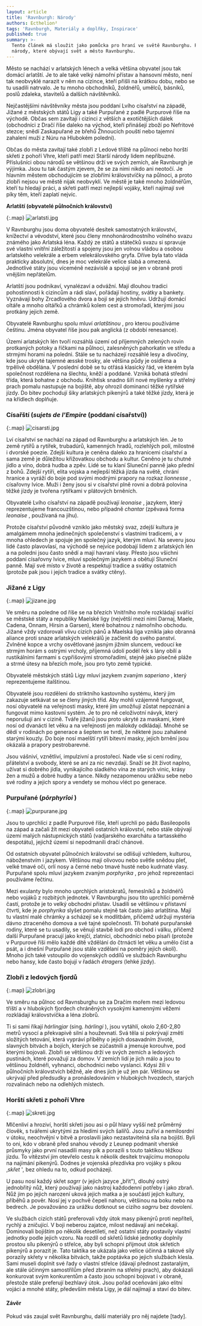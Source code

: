 ```yaml
---
layout: article
title: 'Ravnburgh: Národy'
authors: Ecthelion²
tags: 'Ravnburgh, Materiály a doplňky, Inspirace'
published: true
summary: >-
  Tento článek má sloužit jako pomůcka pro hraní ve světě Ravnburghu. Popisuje
  národy, které obývají svět a město Ravnburghu.
---
```

Město se nachází v arlatských lénech a velká většina obyvatel jsou tak domácí arlatští. Je to ale také velký námořní přístav a hansovní město, není tak neobvyklé narazit v něm na cizince, kteří přišli na krátkou dobu, nebo se tu usadili natrvalo. Je tu mnoho obchodníků, žoldnéřů, umělců, básníků, poslů zdaleka, stavitelů a dalších návštěvníků. 

Nejčastějšími návštěvníky města jsou poddaní Lvího císařství na západě, Jižané z městských států Ligy a také Purpuřané z padlé Purpurové říše na východě. Občas sem zavítají i cizinci z větších a exotičtějších dálek (obchodníci z Dračí říše daleko na východ, kteří přinášejí zboží po Nefritové stezce; snědí Zaskapuřané ze břehů Žhnoucích pouští nebo tajemní zahalení muži z Núru na Hlubokém poledni). 

Občas do města zavítají také zlobři z Ledové tříště na půlnoci nebo horští skřeti z pohoří Vhre, kteří patří mezi Starší národy lidem nepříbuzné. Příslušníci obou národů se většinou drží ve svých zemích, ale Ravnburgh je výjimka. Jsou tu tak častým zjevem, že se za nimi nikdo ani neotočí. Je hlavním městem obchodujícím se zlobřími královstvíčky na půlnoci, a proto zlobři nejsou ve městě nijak neobvyklí. Ve městě je také mnoho žoldnéřům, kteří tu hledají práci, a skřeti patří mezi nejlepší vojáky, kteří najímají své píky těm, kteří zaplatí nejvíc. 

**Arlatští (obyvatelé půlnočních království)**

{:.map}
![arlatsti.jpg]({{site.baseurl}}/91/arlatsti.jpg)

V Ravnburghu jsou doma obyvatelé desítek samostatných království, knížectví a vévodství, které jsou členy mnohonárodnostního volného svazu známého jako Arlatská léna. Každý ze států a státečků svazu si spravuje své vlastní vnitřní záležitostí a spojeny jsou jen volnou vládou a osobou arlatského velekrále a erbem velekrálovského gryfa. Dříve byla tato vláda prakticky absolutní, dnes je moc velekrále velice slabá a omezená. Jednotlivé státy jsou víceméně nezávislé a spojují se jen v obraně proti vnějším nepřátelům. 

Arlatští jsou podnikaví, vynalézaví a odvážní. Mají dlouhou tradici pohostinnosti k cizincům a rádi slaví, pořádají hostiny, svátky a bankety. Vyznávají bohy Zrcadlového dvora a bojí se jejich hněvu. Udržují domácí oltáře a mnoho oltářků a chrámků kolem cest a stromořadí, kterými jsou protkány jejich země. 

Obyvatelé Ravnburghu spolu mluví _arlatštinou_ , pro kterou používáme češtinu. Jména obyvatel říše jsou pak anglická (z období renesance). 

Území arlatských lén tvoří rozsáhlá území od příjemných zelených rovin protkaných potoky a říčkami na půlnoci, zalesněných pahorkatin ve středu a strmými horami na poledni. Stále se tu nacházejí rozsáhlé lesy a divočiny, kde jsou ukryté tajemné æsské trosky, ale většina půdy je osídlena a trpělivě obdělána. V poslední době se tu otřásá klasický řád, ve kterém byla společnost rozdělena na šlechtu, kněží a poddané. Vzniká bohatá střední třída, která bohatne z obchodu. Knihtisk snadno šíří nové myšlenky a střelný prach pomalu nastupuje na bojiště, aby ohrozil dominanci těžké rytířské jízdy. Do bitev pochodují šiky arlatských pikenýrů a také těžké jízdy, která je na křídlech doplňuje. 

### Císařští (_sujets de l'Empire_ (poddaní císařství)) 

{:.map}
![cisarsti.jpg]({{site.baseurl}}/91/cisarsti.jpg)

Lví císařství se nachází na západ od Ravnburghu a arlatských lén. Je to země rytířů a rytířek, trubadúrů, kamenných hradů, rozlehlých polí, milostné i dvorské poezie. Zdejší kultura je ceněna daleko za hranicemi císařství a sama země je důležitou křižovatkou obchodu a kultur. Ceněno je tu chutné jídlo a víno, dobrá hudba a zpěv. Lidé se tu klaní Sluneční panně jako přední z bohů. Zdejší rytíři, elita vojska a nejlepší těžká jízda na světě, chrání hranice a vyráží do boje pod svými modrými prapory na rozkaz _lionnesse_ , císařovny lvice. Muži i ženy jsou si v císařství plně rovni a dobrá polovina těžké jízdy je tvořena rytířkami v plátových brněních. 

Obyvatelé Lvího císařství na západě používají _leonaise_ , jazykem, který reprezentujeme francouzštinou, nebo případně _chantar_ (zpěvavá forma _leonaise_ , používaná na jihu). 

Protože císařství původně vzniklo jako městský svaz, zdejší kultura je amalgámem mnoha jedinečných společenství s vlastními tradicemi, a v mnoha ohledech je spojuje jen společný jazyk, kterým mluví. Na severu jsou lidé často plavovlasí, na východě se nejvíce podobají lidem z arlatských lén a na poledni jsou často snědí a mají havraní vlasy. Přesto jsou všichni poddaní císařovny lvice, mluví společným jazykem a obětují Sluneční panně. Mají své místo v životě a respektují tradice a svátky ostatních (protože pak jsou i jejich tradice a svátky ctěny). 

### Jižané z Ligy 

{:.map}
![jizane.jpg]({{site.baseurl}}/91/jizane.jpg)

Ve směru na poledne od říše se na březích Vnitřního moře rozkládají svářící se městské státy a republiky Maelské ligy (největší mezi nimi Darnaj, Maele, Cadena, Onnam, Hirsin a Garsen), které bohatnou z námořního obchodu. Jižané vždy vzdorovali vlivu cizích pánů a Maelská liga vznikla jako obranná aliance proti snaze arlatských velekrálů je začlenit do svého panství. Zvlněné kopce a vrchy osvětlované jasným jižním sluncem, vedoucí ke strmým horám s ostrými vrcholy, příjemná údolí podél řek s lány obilí a rustikálními farmami s cypřišovými stromořadími, stejně jako písečné pláže a strmé útesy na březích moře, jsou pro tyto země typické. 

Obyvatelé městských států Ligy mluví jazykem zvaným _saperiano_ , který reprezentujeme italštinou. 

Obyvatelé jsou rozděleni do striktního kastovního systému, který jim zakazuje setkávat se se členy jiných tříd. Aby mohli vzájemně fungovat, nosí obyvatelé na veřejnosti masky, které jim umožňují zůstat nepoznáni a fungovat mimo kastovní systém. Je to pro ně celoživotní návyk, který neporušují ani v cizině. Tváře jižanů jsou proto ukryté za maskami, které nosí od dvanácti let věku a na veřejnosti jen málokdy odkládají. Mnohé se dědí v rodinách po generace a šeptem se tvrdí, že některé jsou zahalené starými kouzly. Do boje nosí maelští rytíři bitevní masky, jejich brnění jsou okázalá a prapory pestrobarevné. 

Jsou vášniví, vznětliví, impulzivní a prostořecí. Nade vše si cení rodiny, přátelství a svobody, které se ani za nic nevzdají. Snaží se žít život naplno, užívat si dobrého jídla, vynikajícího sladkého vína ze starých vinic, krásy žen a mužů a dobré hudby a tance. Nikdy nezapomenou urážku sebe nebo své rodiny a jejich spory a vendety se mohou vléct po generace. 

### Purpuřané (_pōrphyrîoi_ ) 

{:.map}
![purpurane.jpg]({{site.baseurl}}/91/purpurane.jpg)

Jsou to uprchlíci z padlé Purpurové říše, kteří uprchli po pádu Basileopolis na západ a začali žít mezi obyvateli ostatních království, nebo stále obývají území malých nástupnických států (vadjarského exarchátu a tartasského despotátu), jejichž území si nepodmanili dračí chánové. 

Od ostatních obyvatel půlnočních království se odlišují vzhledem, kulturou, náboženstvím i jazykem. Většinou mají olivovou nebo světle snědou pleť, velké tmavé oči, orlí nosy a černé nebo tmavé husté nebo kudrnaté vlasy. Purpuřané spolu mluví jazykem zvaným _porphyrika_ , pro jehož reprezentaci používáme řečtinu. 

Mezi exulanty bylo mnoho uprchlých aristokratů, řemeslníků a žoldnéřů nebo vojáků z rozbitých jednotek. V Ravnburghu jsou tito uprchlíci poměrně častí, protože je to velký obchodní přístav. Usadili se většinou v přístavní čtvrti, kde je _porphyrika_ slyšet pomalu stejně tak často jako arlatština. Mají tu vlastní malé chrámky a scházejí se k modlitbám, přičemž udržují mystéria dávno ztraceného domova a své tajné společnosti. Tři bohaté purpuřanské rodiny, které se tu usadily, se věnují stavbě lodí pro obchod i válku, přičemž další Purpuřané pracují jako krejčí, zlatníci, obchodníci nebo písaři (protože v Purpurové říši mělo každé dítě vždělání do čtrnácti let věku a umělo číst a psát, a i dnešní Purpuřané jsou stále vzdělaní na poměry jejich okolí). Mnoho jich také vstoupilo do vojenských oddílů ve službách Ravnburghu nebo hansy, kde často bojují v řadách _étragers_ (lehké jízdy). 

### Zlobři z ledových fjordů 

{:.map}
![zlobri.jpg]({{site.baseurl}}/91/zlobri.jpg)

Ve směru na půlnoc od Ravnsburghu se za Dračím mořem mezi ledovou tříští a v hlubokých fjordech chráněných vysokými kamennými věžemi rozkládají královstvíčka a léna zlobrů. 

Ti si sami říkají _hárlingjar_ (sing. _hárlingi_ ), jsou vytáhlí, okolo 2,60-2,80 metrů vysocí a překvapivě silní a houževnatí. Svá těla si pokrývají změtí složitých tetování, která vypráví příběhy o jejich dosavadním životě, slavných bitvách a bojích, kterých se zúčastnili a jmenuje korouhve, pod kterými bojovali. Zlobři se většinou drží ve svých zemích a ledových pustinách, které považují za domov. V zemích lidí je jich málo a jsou to většinou žoldnéři, vyhnanci, obchodníci nebo vyslanci. Kdysi žili v půlnočních královstvích běžně, ale dnes jich je už jen pár. Většinou se ukrývají před předsudky a pronásledováním v hlubokých hvozdech, starých rozvalinách nebo na odlehlých místech. 

### Horští skřeti z pohoří Vhre 

{:.map}
![skreti.jpg]({{site.baseurl}}/91/skreti.jpg)

Mlčenliví a hroziví, horští skřeti jsou asi o půl hlavy vyšší než průměrný člověk, s tvářemi ukrytými za hledími svých šalířů. Jsou zuřiví a nemilosrdní v útoku, neochvějní v bitvě a proslavili jako nezastavitelná síla na bojišti. Byli to oni, kdo v obraně před snahou vévody z Leunep podmanit vherské průsmyky jako první nasadili masy pík a porazili s touto taktikou těžkou jízdu. To vítězství jim otevřelo cestu k několik desítek trvajícímu monopolu na najímání pikenýrů. Dodnes je vojenská přezdívka pro vojáky s píkou ‚_skřet_ ', bez ohledu na to, odkud pocházejí. 

U pasu nosí každý skřet _sagrr_ (v jejich jazyce „břit"), dlouhý ostrý jednobřitý nůž, který používají jako nástroj každodenní potřeby i jako zbraň. Nůž jim po jejich narození uková jejich matka a je součástí jejich kultury, příběhů a pověr. Nosí jej v pochvě čepelí nahoru, většinou na boku nebo na bedrech. Je považováno za urážku dotknout se cizího _sagrru_ bez dovolení. 

Ve službách cizích států preferovali vždy útok masy pikenýrů proti nepříteli, rychlý a zničující. V boji neberou zajatce, milost nedávají ani nečekají. Dominovali bojištím po několik desetiletí, než ostatní státy postavily vlastní jednotky podle jejich vzoru. Na rozdíl od skřetů lidské jednotky doplnily prostou sílu pikenýrů o střelce, aby byli schopni přijmout útok skřetích pikenýrů a porazit je. Tato taktika se ukázala jako velice účinná a takové síly porazily skřety v několika bitvách, takže poptávka po jejich službách klesla. Sami museli doplnit své řady o vlastní střelce (dávají přednost zastaralým, ale stále účinným samostřílům před zbraním na střelný prach), aby dokázali konkurovat svým konkurentům a často jsou schopni bojovat i v obraně, přestože stále preferují bezhlavý útok. Jsou pořád oceňováni jako elitní vojáci a mnohé státy, především města Ligy, je dál najímají a staví do bitev. 

#### Závěr 

Pokud vás zaujal svět Ravnburghu, další materiály pro něj najdete [tady].